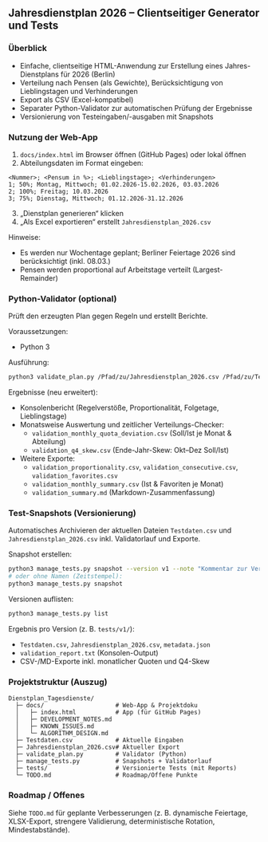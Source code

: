 ## Jahresdienstplan 2026 – Clientseitiger Generator und Tests

### Überblick
- Einfache, clientseitige HTML-Anwendung zur Erstellung eines Jahres-Dienstplans für 2026 (Berlin)
- Verteilung nach Pensen (als Gewichte), Berücksichtigung von Lieblingstagen und Verhinderungen
- Export als CSV (Excel-kompatibel)
- Separater Python-Validator zur automatischen Prüfung der Ergebnisse
- Versionierung von Testeingaben/-ausgaben mit Snapshots

### Nutzung der Web-App
1. `docs/index.html` im Browser öffnen (GitHub Pages) oder lokal öffnen
2. Abteilungsdaten im Format eingeben:
```
<Nummer>; <Pensum in %>; <Lieblingstage>; <Verhinderungen>
1; 50%; Montag, Mittwoch; 01.02.2026-15.02.2026, 03.03.2026
2; 100%; Freitag; 10.03.2026
3; 75%; Dienstag, Mittwoch; 01.12.2026-31.12.2026
```
3. „Dienstplan generieren“ klicken
4. „Als Excel exportieren“ erstellt `Jahresdienstplan_2026.csv`

Hinweise:
- Es werden nur Wochentage geplant; Berliner Feiertage 2026 sind berücksichtigt (inkl. 08.03.)
- Pensen werden proportional auf Arbeitstage verteilt (Largest-Remainder)

### Python-Validator (optional)
Prüft den erzeugten Plan gegen Regeln und erstellt Berichte.

Voraussetzungen:
- Python 3

Ausführung:
```bash
python3 validate_plan.py /Pfad/zu/Jahresdienstplan_2026.csv /Pfad/zu/Testdaten.csv --out-dir ./reports
```
Ergebnisse (neu erweitert):
- Konsolenbericht (Regelverstöße, Proportionalität, Folgetage, Lieblingstage)
- Monatsweise Auswertung und zeitlicher Verteilungs-Checker:
  - `validation_monthly_quota_deviation.csv` (Soll/Ist je Monat & Abteilung)
  - `validation_q4_skew.csv` (Ende-Jahr-Skew: Okt–Dez Soll/Ist)
- Weitere Exporte:
  - `validation_proportionality.csv`, `validation_consecutive.csv`, `validation_favorites.csv`
  - `validation_monthly_summary.csv` (Ist & Favoriten je Monat)
  - `validation_summary.md` (Markdown-Zusammenfassung)

### Test-Snapshots (Versionierung)
Automatisches Archivieren der aktuellen Dateien `Testdaten.csv` und `Jahresdienstplan_2026.csv` inkl. Validatorlauf und Exporte.

Snapshot erstellen:
```bash
python3 manage_tests.py snapshot --version v1 --note "Kommentar zur Version"
# oder ohne Namen (Zeitstempel):
python3 manage_tests.py snapshot
```
Versionen auflisten:
```bash
python3 manage_tests.py list
```
Ergebnis pro Version (z. B. `tests/v1/`):
- `Testdaten.csv`, `Jahresdienstplan_2026.csv`, `metadata.json`
- `validation_report.txt` (Konsolen-Output)
- CSV-/MD-Exporte inkl. monatlicher Quoten und Q4-Skew

### Projektstruktur (Auszug)
```
Dienstplan_Tagesdienste/
  ├─ docs/                    # Web-App & Projektdoku
  │   ├─ index.html           # App (für GitHub Pages)
  │   ├─ DEVELOPMENT_NOTES.md
  │   ├─ KNOWN_ISSUES.md
  │   └─ ALGORITHM_DESIGN.md
  ├─ Testdaten.csv            # Aktuelle Eingaben
  ├─ Jahresdienstplan_2026.csv# Aktueller Export
  ├─ validate_plan.py         # Validator (Python)
  ├─ manage_tests.py          # Snapshots + Validatorlauf
  ├─ tests/                   # Versionierte Tests (mit Reports)
  └─ TODO.md                  # Roadmap/Offene Punkte
```

### Roadmap / Offenes
Siehe `TODO.md` für geplante Verbesserungen (z. B. dynamische Feiertage, XLSX-Export, strengere Validierung, deterministische Rotation, Mindestabstände).